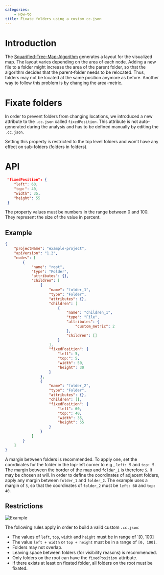 ```yaml
---
categories:
    - How-to
title: Fixate folders using a custom cc.json
---
```


# Introduction

The [Squarified-Tree-Map-Algorithm](https://www.win.tue.nl/~vanwijk/stm.pdf) generates a layout for the visualized map.
The layout varies depending on the area of each node. Adding a new file to a folder might increase the area of the parent folder,
so that the algorithm decides that the parent-folder needs to be relocated. Thus, folders may not be located at the same position anymore as before.
Another way to follow this problem is by changing the area-metric.

# Fixate folders

In order to prevent folders from changing locations, we introduced a new attribute to the `.cc.json` called `fixedPosition`.
This attribute is not auto-generated during the analysis and has to be defined manually by editing the `.cc.json`.

Setting this property is restricted to the top level folders and won't have any effect on sub-folders (folders in folders).

# API

```json
 "fixedPosition": {
    "left": 60,
    "top:": 40,
    "width": 35,
    "height": 55
 }
```

The property values must be numbers in the range between 0 and 100. They represent the size of the value in percent.

## Example

```json
{
	"projectName": "example-project",
	"apiVersion": "1.2",
	"nodes": [
		{
			"name": "root",
			"type": "Folder",
			"attributes": {},
			"children": [
				{
					"name": "folder_1",
					"type": "Folder",
					"attributes": {},
					"children": [
						{
							"name": "children_1",
							"type": "File",
							"attributes": {
								"custom_metric": 2
							},
							"children": []
						}
					],
					"fixedPosition": {
						"left": 5,
						"top:": 5,
						"width": 50,
						"height": 30
					}
				},
				{
					"name": "folder_2",
					"type": "Folder",
					"attributes": {},
					"children": [],
					"fixedPosition": {
						"left": 60,
						"top:": 40,
						"width": 35,
						"height": 55
					}
				}
			]
		}
	]
}
```

A margin between folders is recommended. To apply one, set the coordinates for the folder in the top-left corner
to e.g., `left: 5` and `top: 5`. The margin between the border of the map and `folder_1` is therefore `5`. It may be chosen at will.
In order to define the coordinates of adjacent folders, apply any margin between `folder_1` and `folder_2`. The example uses a margin of `5`, so that the coordinates of `folder_2` must be `left: 60` and `top: 40`.

## Restrictions

![Example]({{site.baseurl}}/assets/images/posts/how-to/fixate-folders/fixate-folder-example.jpg)

The following rules apply in order to build a valid custom `.cc.json`:

-   The values of `left`, `top`, `width` and `height` must be in range of `[0, 100]
-   The value `left + width` or `top + height` must be in a range of `[0, 100]`.
-   Folders may not overlap.
-   Leaving space between folders (for visibility reasons) is recommended.
-   Only folders on the root can have the `fixedPosition`-attribute.
-   If there exists at least on fixated folder, all folders on the root must be fixated.
